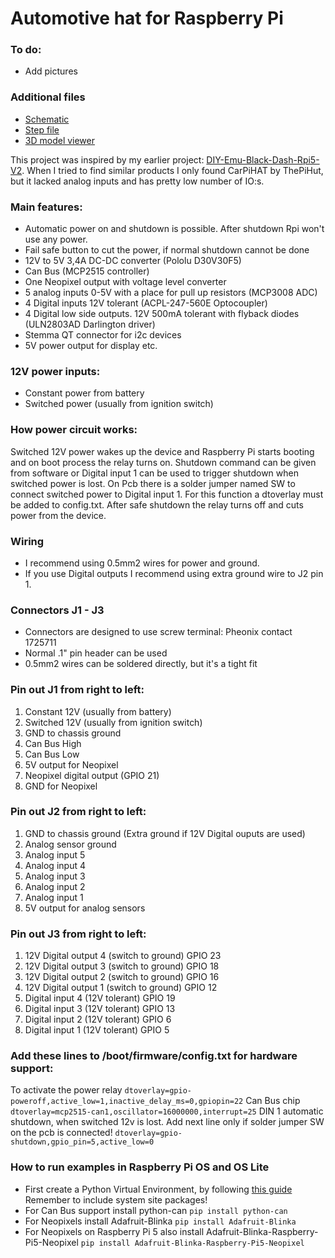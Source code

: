 # Automotive hat for Raspberry Pi

### To do:
- Add pictures

### Additional files
- [Schematic](https://www.dropbox.com/scl/fi/iavjqscsv059lmrkn0drn/Automotive_hat_Schematics.pdf?rlkey=1wznfggolzi144akhuucwucm8&st=d3ek3ai6&dl=0)
- [Step file](https://www.dropbox.com/scl/fi/zjf9aknypds8e6wfc7z42/Automotive_hat.step?rlkey=rbrz324ngjgzv7312mqohl4mg&st=4p1kkjih&dl=0)
- [3D model viewer](https://3dviewer.net/#model=https://www.dropbox.com/scl/fi/zjf9aknypds8e6wfc7z42/Automotive_hat.step?rlkey=rbrz324ngjgzv7312mqohl4mg&st=urt7w919&dl=0)

This project was inspired by my earlier project: [DIY-Emu-Black-Dash-Rpi5-V2](https://github.com/valtsu23/DIY-Emu-Black-Dash-Rpi5-V2).
When I tried to find similar products I only found CarPiHAT by ThePiHut, but it lacked analog inputs and has pretty low number of IO:s. 

### Main features: 
- Automatic power on and shutdown is possible. After shutdown Rpi won't use any power. 
- Fail safe button to cut the power, if normal shutdown cannot be done
- 12V to 5V 3,4A DC-DC converter (Pololu D30V30F5)
- Can Bus (MCP2515 controller)
- One Neopixel output with voltage level converter
- 5 analog inputs 0-5V with a place for pull up resistors (MCP3008 ADC)
- 4 Digital inputs 12V tolerant (ACPL-247-560E Optocoupler)
- 4 Digital low side outputs. 12V 500mA tolerant with flyback diodes (ULN2803AD Darlington driver)
- Stemma QT connector for i2c devices
- 5V power output for display etc. 

### 12V power inputs:
- Constant power from battery
- Switched power (usually from ignition switch)

### How power circuit works:
Switched 12V power wakes up the device and Raspberry Pi starts booting and on boot process the relay turns on. Shutdown command can be given from software or Digital input 1 can be used to trigger shutdown when switched power is lost. On Pcb there is a solder jumper named SW to connect switched power to Digital input 1. For this function a dtoverlay must be added to config.txt. After safe shutdown the relay turns off and cuts power from the device. 

### Wiring
- I recommend using 0.5mm2 wires for power and ground. 
- If you use Digital outputs I recommend using extra ground wire to J2 pin 1. 

### Connectors J1 - J3
- Connectors are designed to use screw terminal: Pheonix contact 1725711
- Normal .1" pin header can be used 
- 0.5mm2 wires can be soldered directly, but it's a tight fit

### Pin out J1 from right to left:
1. Constant 12V (usually from battery)
2. Switched 12V (usually from ignition switch)
3. GND to chassis ground
4. Can Bus High
5. Can Bus Low
6. 5V output for Neopixel
7. Neopixel digital output (GPIO 21)
8. GND for Neopixel

### Pin out J2 from right to left:
1. GND to chassis ground (Extra ground if 12V Digital ouputs are used)
2. Analog sensor ground 
3. Analog input 5
4. Analog input 4
5. Analog input 3
6. Analog input 2
7. Analog input 1
8. 5V output for analog sensors

### Pin out J3 from right to left:
1. 12V Digital output 4 (switch to ground) GPIO 23
2. 12V Digital output 3 (switch to ground) GPIO 18
3. 12V Digital output 2 (switch to ground) GPIO 16
4. 12V Digital output 1 (switch to ground) GPIO 12
5. Digital input 4 (12V tolerant) GPIO 19
6. Digital input 3 (12V tolerant) GPIO 13
7. Digital input 2 (12V tolerant) GPIO 6
8. Digital input 1 (12V tolerant) GPIO 5

### Add these lines to /boot/firmware/config.txt for hardware support:
To activate the power relay
`dtoverlay=gpio-poweroff,active_low=1,inactive_delay_ms=0,gpiopin=22`
Can Bus chip
`dtoverlay=mcp2515-can1,oscillator=16000000,interrupt=25`
DIN 1 automatic shutdown, when switched 12v is lost. Add next line only if solder jumper SW on the pcb is connected! 
`dtoverlay=gpio-shutdown,gpio_pin=5,active_low=0`

### How to run examples in Raspberry Pi OS and OS Lite
- First create a Python Virtual Environment, by following [this guide](https://learn.adafruit.com/python-virtual-environment-usage-on-raspberry-pi/overview)
Remember to include system site packages!
- For Can Bus support install python-can `pip install python-can`
- For Neopixels install Adafruit-Blinka `pip install Adafruit-Blinka`
- For Neopixels on Raspberry Pi 5 also install Adafruit-Blinka-Raspberry-Pi5-Neopixel `pip install Adafruit-Blinka-Raspberry-Pi5-Neopixel`